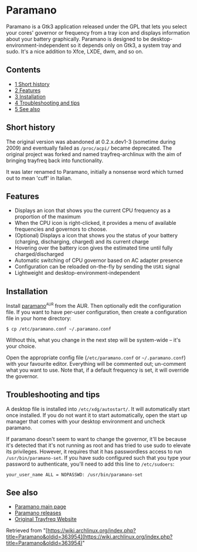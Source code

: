 # Paramano

Paramano is a Gtk3 application released under the GPL that lets you select your cores' governor or frequency from a tray icon and displays information about your battery graphically. Paramano is designed to be desktop-environment-independent so it depends only on Gtk3, a system tray and sudo. It's a nice addition to Xfce, LXDE, dwm, and so on.

## Contents

*   [1 Short history](#Short_history)
*   [2 Features](#Features)
*   [3 Installation](#Installation)
*   [4 Troubleshooting and tips](#Troubleshooting_and_tips)
*   [5 See also](#See_also)

## Short history

The original version was abandoned at 0.2.x.dev1-3 (sometime during 2009) and eventually failed as `/proc/acpi/` became deprecated. The original project was forked and named trayfreq-archlinux with the aim of bringing trayfreq back into functionality.

It was later renamed to Paramano, initially a nonsense word which turned out to mean 'cuff' in Italian.

## Features

*   Displays an icon that shows you the current CPU frequency as a proportion of the maximum
*   When the CPU icon is right-clicked, it provides a menu of available frequencies and governors to choose.
*   (Optional) Displays a icon that shows you the status of your battery (charging, discharging, charged) and its current charge
*   Hovering over the battery icon gives the estimated time until fully charged/discharged
*   Automatic switching of CPU governor based on AC adapter presence
*   Configuration can be reloaded on-the-fly by sending the `USR1` signal
*   Lightweight and desktop-environment-independent

## Installation

Install [paramano](https://aur.archlinux.org/packages/paramano/)<sup><small>AUR</small></sup> from the AUR. Then optionally edit the configuration file. If you want to have per-user configuration, then create a configuration file in your home directory:

```
$ cp /etc/paramano.conf ~/.paramano.conf

```

Without this, what you change in the next step will be system-wide – it's your choice.

Open the appropriate config file (`/etc/paramano.conf` or `~/.paramano.conf`) with your favourite editor. Everything will be commented out; un-comment what you want to use. Note that, if a default frequency is set, it will override the governor.

## Troubleshooting and tips

A desktop file is installed into `/etc/xdg/autostart/`. It will automatically start once installed. If you do not want it to start automatically, open the start up manager that comes with your desktop environment and uncheck paramano.

If paramano doesn't seem to want to change the governor, it'll be because it's detected that it's not running as root and has tried to use sudo to elevate its privileges. However, it requires that it has passwordless access to run `/usr/bin/paramano-set`. If you have sudo configured such that you type your password to authenticate, you'll need to add this line to `/etc/sudoers`:

```
your_user_name ALL = NOPASSWD: /usr/bin/paramano-set

```

## See also

*   [Paramano main page](https://github.com/phillid/paramano)
*   [Paramano releases](https://github.com/phillid/paramano/releases)
*   [Original Trayfreq Website](http://trayfreq.sourceforge.net)

Retrieved from "[https://wiki.archlinux.org/index.php?title=Paramano&oldid=363954](https://wiki.archlinux.org/index.php?title=Paramano&oldid=363954)"